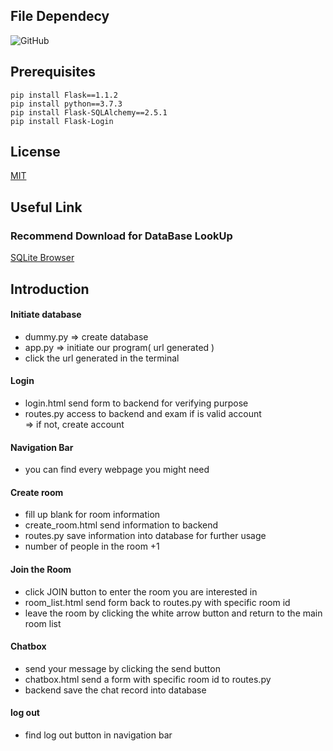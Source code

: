 ## File Dependecy
![GitHub](https://raw.githubusercontent.com/clsied/2021Hack/main/tree.png?token=ATCR6EJEBTG7ORKBKZYU5D3AP7HU2 "tree")  
  
  
## Prerequisites
```
pip install Flask==1.1.2
pip install python==3.7.3
pip install Flask-SQLAlchemy==2.5.1
pip install Flask-Login
```
  
## License  
[MIT](https://choosealicense.com/licenses/mit/)  
  
## Useful Link  
### Recommend Download for DataBase LookUp  
[SQLite Browser](https://sqlitebrowser.org/)
  
## Introduction  
#### Initiate database
+ dummy.py => create database
+ app.py => initiate our program( url generated )  
+ click the url generated in the terminal  
#### Login  
+ login.html send form to backend for verifying purpose
+ routes.py access to backend and exam if is valid account  
  => if not, create account  
#### Navigation Bar  
+ you can find every webpage you might need  
#### Create room    
+ fill up blank for room information  
+ create_room.html send information to backend  
+ routes.py save information into database for further usage
+ number of people in the room +1  
#### Join the Room  
+ click JOIN button to enter the room you are interested in  
+ room_list.html send form back to routes.py with specific room id  
+ leave the room by clicking the white arrow button and return to the main room list  
#### Chatbox  
+ send your message by clicking the send button  
+ chatbox.html send a form with specific room id to routes.py  
+ backend save the chat record into database  
#### log out  
+ find log out button in navigation bar  
